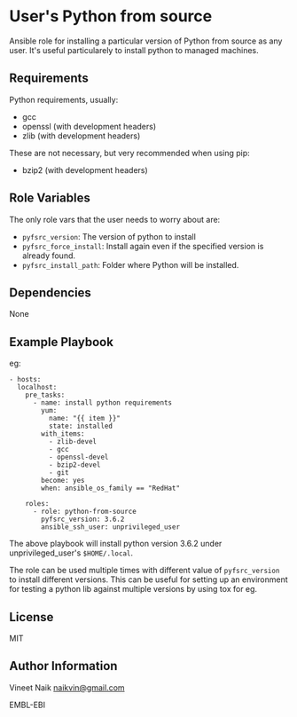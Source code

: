 User's Python from source
===============

Ansible role for installing a particular version of Python from source as any user.
It's useful particularely to install python to managed machines.

Requirements
------------

Python requirements, usually:
- gcc
- openssl (with development headers)
- zlib (with development headers)

These are not necessary, but very recommended when using pip:
- bzip2 (with development headers)

Role Variables
--------------

The only role vars that the user needs to worry about are:

- `pyfsrc_version`: The version of python to install
- `pyfsrc_force_install`: Install again even if the specified version
  is already found.
- `pyfsrc_install_path`: Folder where Python will be installed.

Dependencies
------------

None

Example Playbook
----------------

eg:

```
- hosts:
  localhost:
    pre_tasks:
      - name: install python requirements
        yum:
          name: "{{ item }}"
          state: installed
        with_items:
          - zlib-devel
          - gcc
          - openssl-devel
          - bzip2-devel
          - git
        become: yes
        when: ansible_os_family == "RedHat"

    roles:
      - role: python-from-source
        pyfsrc_version: 3.6.2
        ansible_ssh_user: unprivileged_user
```

The above playbook will install python version 3.6.2 under unprivileged_user's `$HOME/.local`.

The role can be used multiple times with different value of
`pyfsrc_version` to install different versions. This can be useful for
setting up an environment for testing a python lib against multiple
versions by using tox for eg.

License
-------

MIT

Author Information
------------------

Vineet Naik <naikvin@gmail.com>

EMBL-EBI
